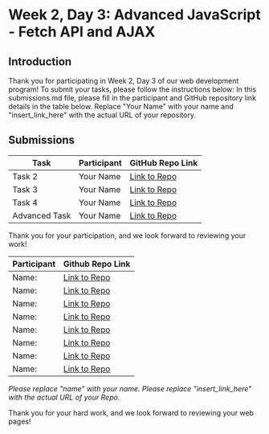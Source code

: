 # Week 2, Day 3: Advanced JavaScript - Fetch API and AJAX

## Introduction

Thank you for participating in Week 2, Day 3 of our web development program! To submit your tasks, please follow the instructions below:
In this submissions.md file, please fill in the participant and GitHub repository link details in the table below. Replace "Your Name" with your name and "insert_link_here" with the actual URL of your repository.

## Submissions

| Task          | Participant | GitHub Repo Link                 |
| ------------- | ----------- | -------------------------------- |
| Task 2        | Your Name   | [Link to Repo](insert_link_here) |
| Task 3        | Your Name   | [Link to Repo](insert_link_here) |
| Task 4        | Your Name   | [Link to Repo](insert_link_here) |
| Advanced Task | Your Name   | [Link to Repo](insert_link_here) |

Thank you for your participation, and we look forward to reviewing your work!




| Participant | Github Repo Link                 |
| ----------- | -------------------------------- |
| Name:       | [Link to Repo](insert_link_here) |
| Name:       | [Link to Repo](insert_link_here) |
| Name:       | [Link to Repo](insert_link_here) |
| Name:       | [Link to Repo](insert_link_here) |
| Name:       | [Link to Repo](insert_link_here) |
| Name:       | [Link to Repo](insert_link_here) |
| Name:       | [Link to Repo](insert_link_here) |
| Name:       | [Link to Repo](insert_link_here) |

_Please replace "name" with your name._
_Please replace "insert_link_here" with the actual URL of your Repo._

Thank you for your hard work, and we look forward to reviewing your web pages!
